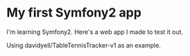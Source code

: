 # My first Symfony2 app

I'm learning Symfony2. Here's a web app I made to test it out.

Using davidyell/TableTennisTracker-v1 as an example.
